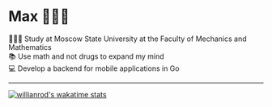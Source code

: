 # Max 👨🏻‍💻
👨🏻‍🎓 Study at Moscow State University at the Faculty of Mechanics and Mathematics\
📚 Use math and not drugs to expand my mind\
💻 Develop a backend for mobile applications in Go

---
[![willianrod's wakatime stats](https://github-readme-stats.vercel.app/api/wakatime?username=pmpavl&layout=compact&theme=material-palenight&langs_count=10)](https://github.com/anuraghazra/github-readme-stats)
